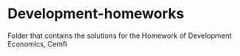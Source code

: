 # Development-homeworks
Folder that contains the solutions for the Homework of Development Economics, Cemfi
